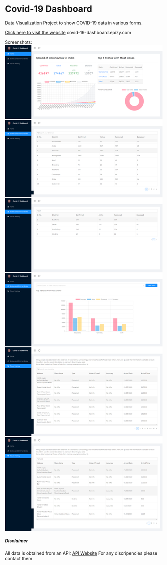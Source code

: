 # Covid-19 Dashboard

Data Visualization Project to show COVID-19 data in various forms.

[Click here to visit the website](covid-19-dashboard.epizy.com) covid-19-dashboard.epizy.com  

Screenshots:
![alt text](https://github.com/karanshah229/Covid-Dashbaord/blob/master/screenshots/home.png "Home")  
![alt text](https://github.com/karanshah229/Covid-Dashbaord/blob/master/screenshots/state_stats.png "State Statistics")  
![alt text](https://github.com/karanshah229/Covid-Dashbaord/blob/master/screenshots/state_stats_filtered.png "State Statistics Filtered")  
![alt text](https://github.com/karanshah229/Covid-Dashbaord/blob/master/screenshots/states_and_districts_home.png "State and Districts Home")  
![alt text](https://github.com/karanshah229/Covid-Dashbaord/blob/master/screenshots/travel_history.png "Travel History Home")  
![alt text](https://github.com/karanshah229/Covid-Dashbaord/blob/master/screenshots/travel_history_filtered.png "Travel History Filtered")  


##### Disclaimer

All data is obtained from an API:
[API Website](https://documenter.getpostman.com/view/10724784/SzYXXKmA?version=latest)
For any discripencies please contact them
